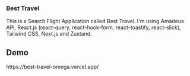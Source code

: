 ### Best Travel 

<p>This is a Search Flight Application called Best Travel. I'm using Amadeus API, React.js (react-query, react-hook-form, react-toastify, react-slick), Tailwind CSS, Next.js and Zustand.</p>

<h2>Demo</h2>
https://best-travel-omega.vercel.app/

